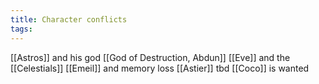 ```yaml
---
title: Character conflicts
tags:
---
```


[[Astros]] and his god [[God of Destruction, Abdun]]
[[Eve]] and the [[Celestials]]
[[Emeil]] and memory loss
[[Astier]] tbd
[[Coco]] is wanted
